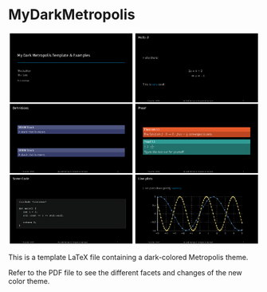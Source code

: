 # MyDarkMetropolis

![preview image](preview.png)

This is a template LaTeX file containing a dark-colored Metropolis theme.

Refer to the PDF file to see the different facets and changes of the new color theme.
